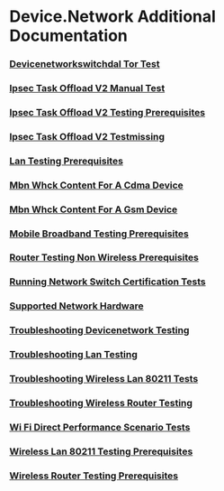 # Device.Network Additional Documentation
### [Devicenetworkswitchdal Tor Test](devicenetworkswitchdal_tor_test.md)
### [Ipsec Task Offload V2 Manual Test](ipsec_task_offload_v2_manual_test.md)
### [Ipsec Task Offload V2 Testing Prerequisites](ipsec_task_offload_v2_testing_prerequisites.md)
### [Ipsec Task Offload V2 Testmissing](ipsec_task_offload_v2_testmissing.md)
### [Lan Testing Prerequisites](lan_testing_prerequisites.md)
### [Mbn Whck Content For A Cdma Device](mbn_whck_content_for_a_cdma_device.md)
### [Mbn Whck Content For A Gsm Device](mbn_whck_content_for_a_gsm_device.md)
### [Mobile Broadband Testing Prerequisites](mobile_broadband_testing_prerequisites.md)
### [Router Testing  Non Wireless  Prerequisites](router_testing__non_wireless__prerequisites.md)
### [Running Network Switch Certification Tests](running_network_switch_certification_tests.md)
### [Supported Network Hardware](supported_network_hardware.md)
### [Troubleshooting Devicenetwork Testing](troubleshooting_devicenetwork_testing.md)
### [Troubleshooting Lan Testing](troubleshooting_lan_testing.md)
### [Troubleshooting Wireless Lan  80211  Tests](troubleshooting_wireless_lan__80211__tests.md)
### [Troubleshooting Wireless Router Testing](troubleshooting_wireless_router_testing.md)
### [Wi Fi Direct Performance Scenario Tests](wi_fi_direct_performance_scenario_tests.md)
### [Wireless Lan  80211  Testing Prerequisites](wireless_lan__80211__testing_prerequisites.md)
### [Wireless Router Testing Prerequisites](wireless_router_testing_prerequisites.md)
